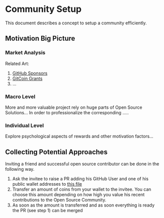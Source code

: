 # Community Setup
This document describes a concept to setup a community efficiently.

## Motivation Big Picture
### Market Analysis
Related Art: 
1. [GitHub Sponsors]()
2. [GitCoin Grants](https://gitcoin.co/)
3. ...

### Macro Level
More and more valuable project rely on huge parts of Open Source Solutions...
In order to professionalize the corresponding .....

### Individual Level
Explore psychological aspects of rewards and other motivation factors... 

## Collecting Potential Approaches
Inviting a friend and successful open source contributor can be done in the following way.
1. Ask the invitee to raise a PR adding his GitHub User and one of his public wallet addresses to [this file](https://github.com/cla-assistant/contributor-assistant/blob/main/community/invitation-tree.json)
2. Transfer an amount of coins from your wallet to the invitee. You can choose this amount depending on how high you value his recent contributions to the Open Source Community.
3. As soon as the amount is transferred and as soon everything is ready the PR (see step 1) can be merged


